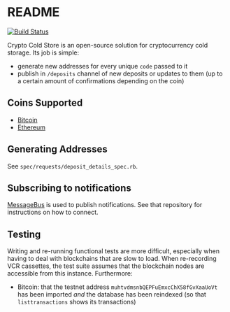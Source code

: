 # README

[![Build Status](https://travis-ci.org/ramontayag/crypto_cold_store-rails.svg?branch=master)](https://travis-ci.org/ramontayag/crypto_cold_store-rails)

Crypto Cold Store is an open-source solution for cryptocurrency cold storage. Its job is simple:

- generate new addresses for every unique `code` passed to it
- publish in `/deposits` channel of new deposits or updates to them (up to a certain amount of confirmations depending on the coin)

## Coins Supported

- [Bitcoin](docs/bitcoin.md)
- [Ethereum](docs/ethereum.md)

## Generating Addresses

See `spec/requests/deposit_details_spec.rb`.

## Subscribing to notifications

[MessageBus](https://github.com/SamSaffron/message_bus) is used to publish notifications. See that repository for instructions on how to connect.

## Testing

Writing and re-running functional tests are more difficult, especially when having to deal with blockchains that are slow to load. When re-recording VCR cassettes, the test suite assumes that the blockchain nodes are accessible from this instance. Furthermore:

- Bitcoin: that the testnet address `muhtvdmsnbQEPFuEmxcChX58fGvXaaUoVt` has been imported *and* the database has been reindexed (so that `listtransactions` shows its transactions)

